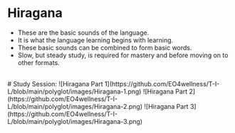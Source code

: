 # Hiragana
* These are the basic sounds of the language. <br> 
* It is what the language learning begins with learning.<br> 
* These basic sounds can be combined to form basic words. <br> 
* Slow, but steady study, is required for mastery and before moving on to other formats.<br>  
<br>
# Study Session: 
![Hiragana Part 1](https://github.com/EO4wellness/T-I-L/blob/main/polyglot/images/Hiragana-1.png)
![Hiragana Part 2](https://github.com/EO4wellness/T-I-L/blob/main/polyglot/images/Hiragana-2.png)
![Hiragana Part 3](https://github.com/EO4wellness/T-I-L/blob/main/polyglot/images/Hiragana-3.png)
